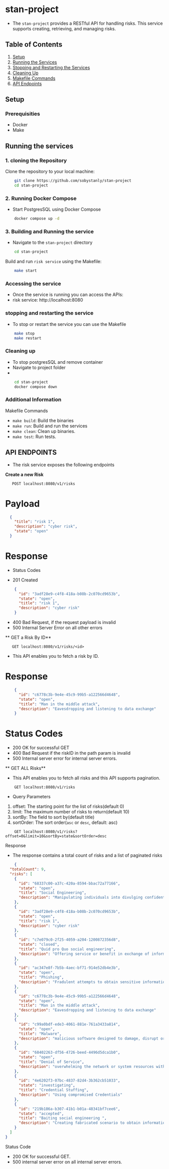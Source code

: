 # stan-project

- The `stan-project` provides a RESTful API for handling risks. This service supports creating, retrieving, and managing risks.

## Table of Contents
1. [Setup](#setup)
2. [Running the Services](#running-the-services)
3. [Stopping and Restarting the Services](#stopping-and-restarting-the-services)
4. [Cleaning Up](#cleaning-up)
5. [Makefile Commands](#makefile-commands)
6. [API Endpoints](#api-endpoints)


## Setup

### Prerequisities

- Docker
- Make

## Running the services

### 1. cloning the Repository
Clone the repository to your local machine:

```bash
    git clone https://github.com/sobystanly/stan-project
    cd stan-project
```

### 2. Running Docker Compose
- Start PostgresSQL using Docker Compose

```bash
    docker compose up -d
```

### 3. Building and Running the service

- Navigate to the `stan-project` directory

```bash
    cd stan-project
```

Build and run `risk service` using the Makefile:

```bash
    make start
```

### Accessing the service

- Once the service is running you can access the APIs:
-  risk service: http://localhost:8080


### stopping and restarting the service

- To stop or restart the service you can use the Makefile

```bash
    make stop
    make restart
```

### Cleaning up

- To stop postgresSQL and remove container
- Navigate to project folder
- 
```bash
    cd stan-project
    docker compose down
```

### Additional Information
Makefile Commands
- `make build`: Build the binaries
- `make run`: Build and run the services
- `make clean`: Clean up binaries.
- `make test`: Run tests.

## API ENDPOINTS

- The risk service exposes the following endpoints

**Create a new Risk**

```http request
   POST localhost:8080/v1/risks
```

# Payload

```json
  {
    "title": "risk 1",
    "description": "cyber risk",
    "state": "open"
  }
```
# Response
- Status Codes

- 201 Created
```json
    {
      "id": "3adf28e9-c4f8-418a-b08b-2c070cd9653b",
      "state": "open",
      "title": "risk 1",
      "description": "cyber risk"
    }
```
- 400 Bad Request, if the request payload is invalid
- 500 Internal Server Error on all other errors

** GET a Risk By ID**

```http request
   GET localhost:8080/v1/risks/<id>
```

- This API enables you to fetch a risk by ID.

# Response

```json
    {
      "id": "c6778c3b-9e4e-45c9-99b5-a122566d4648",
      "state": "open",
      "title": "Man in the middle attack",
      "description": "Eavesdropping and listening to data exchange"
    }
```

# Status Codes
- 200 OK for successful GET
- 400 Bad Request if the riskID in the path param is invalid
- 500 Internal server error for internal server errors.

** GET ALL Risks**
- This API enables you to fetch all risks and this API supports pagination.

```http request
    GET localhost:8080/v1/risks
```

- Query Parameters

1. offset: The starting point for the list of risks(default 0)
2. limit: The maximum number of risks to return(default 10)
3. sortBy: The field to sort by(default title)
4. sortOrder: The sort order(`asc` or `desc`, default: asc)

```http request
    GET localhost:8080/v1/risks?offset=0&limit=10&sortBy=state&sortOrder=desc
```

Response

- The response contains a total count of risks and a list of paginated risks

```json
    {
  "totalCount": 9,
  "risks": [
    {
      "id": "68337c00-a37c-420a-8594-bbac72a77166",
      "state": "open",
      "title": "Social Engineering",
      "description": "Manipulating individuals into divulging confidential information"
    },
    {
      "id": "3adf28e9-c4f8-418a-b08b-2c070cd9653b",
      "state": "open",
      "title": "risk 1",
      "description": "cyber risk"
    },
    {
      "id": "c7e079c0-2f25-4059-a204-1200872356d8",
      "state": "closed",
      "title": "Quid pro Quo social engineering",
      "description": "Offering service or benefit in exchange of information"
    },
    {
      "id": "ac347e8f-7b5b-4aec-bf71-914e52db4e3b",
      "state": "open",
      "title": "Phishing",
      "description": "Fradulent attempts to obtain sensitive information"
    },
    {
      "id": "c6778c3b-9e4e-45c9-99b5-a122566d4648",
      "state": "open",
      "title": "Man in the middle attack",
      "description": "Eavesdropping and listening to data exchange"
    },
    {
      "id": "c99a0bdf-ede3-4061-881e-761a3433a814",
      "state": "open",
      "title": "Malware",
      "description": "malicious software designed to damage, disrupt or gain unauthorized access to computer systems"
    },
    {
      "id": "68402263-df56-4726-beed-4496d5dca1b0",
      "state": "open",
      "title": "Denial of Service",
      "description": "overwhelming the network or system resources with a flood of illegitimate requests"
    },
    {
      "id": "4e6202f3-07bc-4837-82d4-3b362cb51033",
      "state": "investigating",
      "title": "Credential Stuffing",
      "description": "Using compromised Credentials"
    },
    {
      "id": "219b186a-b307-41b1-b01a-48341bf7cee6",
      "state": "accepted",
      "title": "Baiting social engineering ",
      "description": "Creating fabricated scenario to obtain information"
    }
  ]
}
```

Status Code
- 200 OK for successful GET.
- 500 internal server error on all internal server errors.

